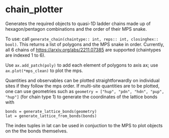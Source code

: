 # chain_plotter
Generates the required objects to quasi-1D ladder chains made up of hexagon/pentagon combinations and the order of their MPS snake.

To use: call ```generate_chain(chaintype:: int, reps:: int, closinghex:: bool)```. This returns a list of polygons and the MPS snake in order.
Currently, all 6 chains of https://arxiv.org/abs/2211.07385 are supported (chaintypes are indexed 1 to 6).

Use ```ax.add_patch(poly)``` to add each element of polygons to axis ax; use ```ax.plot(*mps_clean)``` to plot the mps.

Quantities and observables can be plotted straightforwardly on individual sites if they follow the mps order.
If multi-site quantities are to be plotted, one can use geometries such as
```geometry = ["hup", "pdn", "hdn", "pup", "hup"]```
(for chain type 1)
to generate the coordinates of the lattice bonds with
```
bonds = generate_lattice_bonds(geometry)
lat = generate_lattice_from_bonds(bonds)
```
The index tuples in lat can be used in conjuction to the MPS to plot objects on the the bonds themselves.




